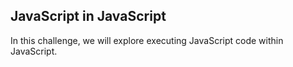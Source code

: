 ## JavaScript in JavaScript
In this challenge, we will explore executing JavaScript code within JavaScript.